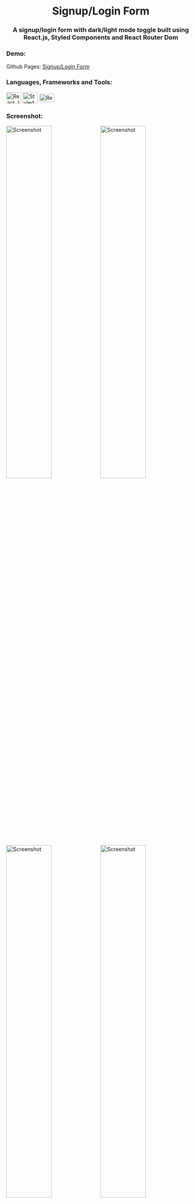 <h1 align="center">Signup/Login Form</h1>
<h3 align="center">A signup/login form with dark/light mode toggle built using <br/> React.js, Styled Components and React Router Dom</h3>

<h3 align="left">Demo:</h3>
<p align="left">
  Github Pages: 
    <a href="signup-login-form-77.netlify.app" target="blank">
        Signup/Login Form
    </a>
</p>

<h3 align="left">Languages, Frameworks and Tools:</h3>
<p align="left">
    <img align="center" src="https://cdn.worldvectorlogo.com/logos/react-2.svg" alt="React.JS" height="30" width="40" />
    <img align="center" src="https://cdn.worldvectorlogo.com/logos/styled-components-1.svg" alt="Styled Components" height="30" width="40" />
  <img align="center" src="https://seeklogo.com/images/R/reactrouter-logo-4572B114B5-seeklogo.com.png" alt="React Router Dom" height="21.87" width="40" />
</p>

<h3 align="left">Screenshot:</h3>
<p align="left">
    <img align="center" src="https://i.ibb.co/VtCBK7R/signup-form-light.png" alt="Screenshot" width = "49%"/>
    <img align="center" src="https://i.ibb.co/Yjy30Jh/signup-form-dark.png" alt="Screenshot" width = "49%"/>
    <img align="center" src="https://i.ibb.co/qnQx8k0/login-form-dark.png" alt="Screenshot" width = "49%"/>
    <img align="center" src="https://i.ibb.co/QDwWJs6/login-form-light.png" alt="Screenshot" width = "49%"/>
</p>